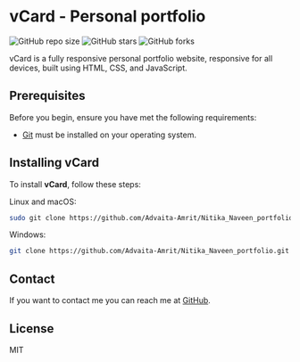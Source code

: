 # vCard - Personal portfolio

![GitHub repo size](https://img.shields.io/github/repo-size/Advaita-Amrit/Nitika_Naveen_portfolio)
![GitHub stars](https://img.shields.io/github/stars/Advaita-Amrit/Nitika_Naveen_portfolio?style=social)
![GitHub forks](https://img.shields.io/github/forks/Advaita-Amrit/Nitika_Naveen_portfolio?style=social)

vCard is a fully responsive personal portfolio website, responsive for all devices, built using HTML, CSS, and JavaScript.

## Prerequisites

Before you begin, ensure you have met the following requirements:

* [Git](https://git-scm.com/downloads "Download Git") must be installed on your operating system.

## Installing vCard

To install **vCard**, follow these steps:

Linux and macOS:

```bash
sudo git clone https://github.com/Advaita-Amrit/Nitika_Naveen_portfolio.git
```

Windows:

```bash
git clone https://github.com/Advaita-Amrit/Nitika_Naveen_portfolio.git
```

## Contact

If you want to contact me you can reach me at [GitHub](https://github.com/Advaita-Amrit).

## License

MIT
